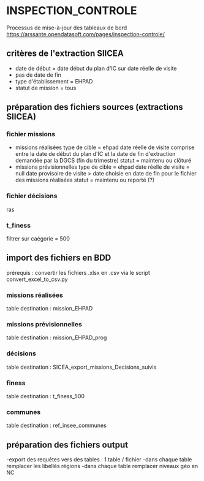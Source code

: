 # INSPECTION_CONTROLE
Processus de mise-à-jour des tableaux de bord https://arssante.opendatasoft.com/pages/inspection-controle/

## critères de l'extraction SIICEA
- date de début = date début du plan d'IC sur date réelle de visite
- pas de date de fin
- type d'établissement = EHPAD
- statut de mission = tous

## préparation des fichiers sources (extractions SIICEA)

### fichier missions
- missions réalisées
type de cible = ehpad
date réelle de visite comprise entre la date de début du plan d'IC et la date de fin d'extraction demandée par la DGCS (fin du trimestre)
statut = maintenu ou clôturé
- missions prévisionnelles
type de cible = ehpad
date réelle de visite = null
date provisoire de visite > date choisie en date de fin pour le fichier des missions réalisées
statut = maintenu ou reporté (?)

### fichier décisions
ras

### t_finess
filtrer sur caégorie = 500

## import des fichiers en BDD
prérequis : convertir les fichiers .xlsx en .csv via le script convert_excel_to_csv.py 

### missions réalisées
table destination : mission_EHPAD

### missions prévisionnelles
table destination : mission_EHPAD_prog

### décisions
table destination : SICEA_export_missions_Decisions_suivis

### finess
table destination : t_finess_500

### communes
table destination : ref_insee_communes

## préparation des fichiers output
-export des requêtes vers des tables : 1 table / fichier
-dans chaque table remplacer les libellés régions
-dans chaque table remplacer niveaux géo en NC

